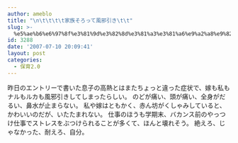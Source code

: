 ```yaml
---
author: ameblo
title: "\n\t\t\t\t家族そろって風邪引き\t\t"
slug: >-
  %e5%ae%b6%e6%97%8f%e3%81%9d%e3%82%8d%e3%81%a3%e3%81%a6%e9%a2%a8%e9%82%aa%e5%bc%95%e3%81%8d
id: 3288
date: '2007-07-10 20:09:41'
layout: post
categories:
  - 保育2.0
---
```


昨日のエントリーで書いた息子の高熱とはまたちょっと違った症状で、嫁も私もナルもルカも風邪引きしてしまったらしい。 のどが痛い、頭が痛い、全身がだるい、鼻水が止まらない。 私や嫁はともかく、赤ん坊がくしゃみしていると、かわいいのだが、いたたまれない。 仕事のほうも学期末、バカンス前のやっつけ仕事でストレスをぶつけられることが多くて、ほんと壊れそう。 絶えろ、じゃなかった、耐えろ、自分。